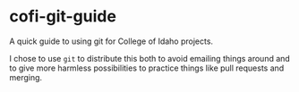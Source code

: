 # cofi-git-guide
A quick guide to using git for College of Idaho projects.

I chose to use `git` to distribute this both to avoid emailing things around and to 
give more harmless possibilities to practice things like pull requests and merging.
